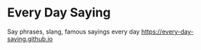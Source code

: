 # Every Day Saying

Say phrases, slang, famous sayings every day https://every-day-saying.github.io


